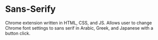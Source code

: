 # Sans-Serify
 
Chrome extension written in HTML, CSS, and JS.
Allows user to change Chrome font settings to sans serif in Arabic, Greek, and Japanese with a button click.